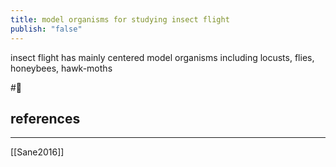 ```yaml
---
title: model organisms for studying insect flight
publish: "false"
---
```


insect flight has mainly centered model organisms including locusts, flies, honeybees, hawk-moths


#🥚 
## references
---
[[Sane2016]]